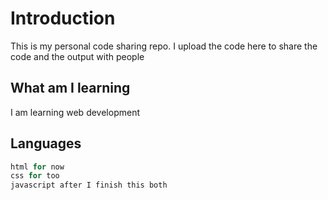 # Introduction

This is my personal code sharing repo. I upload the code here to share the code and the output with people

## What am I learning

I am learning web development

## Languages

```python
html for now
css for too
javascript after I finish this both
```
